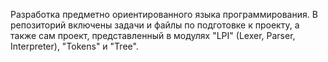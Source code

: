 Разработка предметно ориентированного языка программирования. В репозиторий включены задачи и файлы по подготовке к проекту, а также сам проект, представленный в модулях "LPI" (Lexer, Parser, Interpreter), "Tokens" и "Tree".
